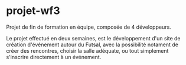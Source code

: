 # projet-wf3

Projet de fin de formation en équipe, composée de 4 développeurs.

Le projet effectué en deux semaines, est le développement d'un site de création d'événement autour du Futsal, avec la possibilité notament de créer des rencontres, choisir la salle adéquate, ou tout simplement s'inscrire directement à un événement.
